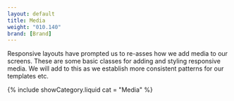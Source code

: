 ```yaml
---
layout: default
title: Media
weight: "010.140"
brand: [Brand]
---
```


<div class="row">
	<div class="col-sm-8 col-sm-offset-4 category-head">
		Responsive layouts have prompted us to re-asses how we add media to our screens. These are some basic classes for adding and styling responsive media. We will
		add to this as we establish more consistent patterns for our templates etc.
	</div>
</div>

{% include showCategory.liquid  cat = "Media" %}